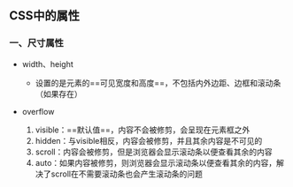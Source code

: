 ## CSS中的属性

### 一、尺寸属性

- width、height
  - 设置的是元素的==可见宽度和高度==，不包括内外边距、边框和滚动条（如果存在）

- overflow
  1. visible：==默认值==，内容不会被修剪，会呈现在元素框之外
  2. hidden：与visible相反，内容会被修剪，并且其余内容是不可见的
  3. scroll：内容会被修剪，但是浏览器会显示滚动条以便查看其余的内容
  4. auto：如果内容被修剪，则浏览器会显示滚动条以便查看其余的内容，解决了scroll在不需要滚动条也会产生滚动条的问题

